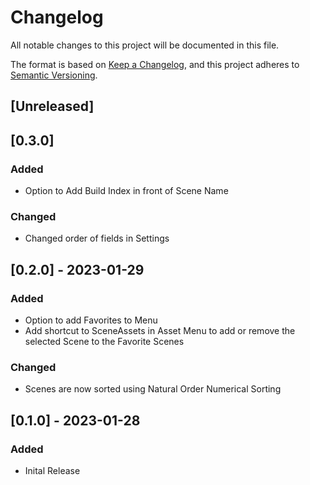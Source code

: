# Changelog
All notable changes to this project will be documented in this file.

The format is based on [Keep a Changelog](https://keepachangelog.com/en/1.0.0/),
and this project adheres to [Semantic Versioning](https://semver.org/spec/v2.0.0.html).

## [Unreleased]

## [0.3.0]

### Added

- Option to Add Build Index in front of Scene Name

### Changed

- Changed order of fields in Settings

## [0.2.0] - 2023-01-29

### Added
- Option to add Favorites to Menu
- Add shortcut to SceneAssets in Asset Menu to add or remove the selected Scene to the Favorite Scenes

### Changed
- Scenes are now sorted using Natural Order Numerical Sorting

## [0.1.0] - 2023-01-28
### Added
- Inital Release